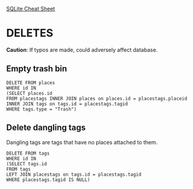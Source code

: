 <link href="../markdown.css" rel="stylesheet"></link>

[SQLite Cheat Sheet](index.html)

DELETES
=======
**Caution**: If typos are made, could adversely affect database.

Empty trash bin
---------------

    DELETE FROM places
    WHERE id IN 
    (SELECT places.id
    FROM placestags INNER JOIN places on places.id = placestags.placeid
    INNER JOIN tags on tags.id = placestags.tagid
    WHERE tags.type = "Trash")
    
Delete dangling tags
--------------------
Dangling tags are tags that have no places attached to them.

    DELETE FROM tags
    WHERE id IN 
    (SELECT tags.id
    FROM tags
    LEFT JOIN placestags on tags.id = placestags.tagid
    WHERE placestags.tagid IS NULL)